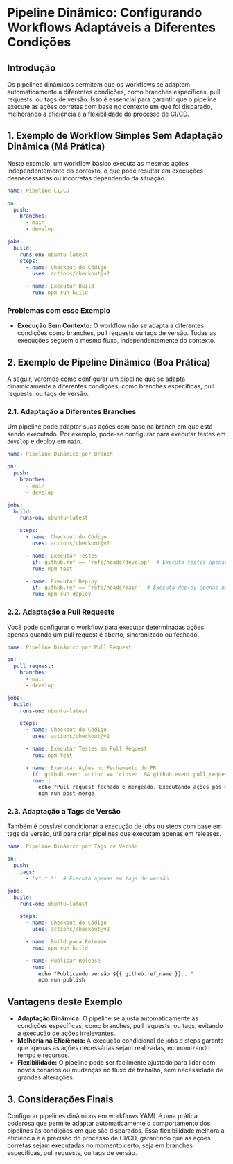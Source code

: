 
# Pipeline Dinâmico: Configurando Workflows Adaptáveis a Diferentes Condições

## Introdução

Os pipelines dinâmicos permitem que os workflows se adaptem automaticamente a diferentes condições, como branches específicas, pull requests, ou tags de versão. Isso é essencial para garantir que o pipeline execute as ações corretas com base no contexto em que foi disparado, melhorando a eficiência e a flexibilidade do processo de CI/CD.

## 1. Exemplo de Workflow Simples Sem Adaptação Dinâmica (Má Prática)

Neste exemplo, um workflow básico executa as mesmas ações independentemente do contexto, o que pode resultar em execuções desnecessárias ou incorretas dependendo da situação.

```yaml
name: Pipeline CI/CD

on:
  push:
    branches:
      - main
      - develop

jobs:
  build:
    runs-on: ubuntu-latest
    steps:
      - name: Checkout do Código
        uses: actions/checkout@v2

      - name: Executar Build
        run: npm run build
```

### Problemas com esse Exemplo

- **Execução Sem Contexto:** O workflow não se adapta a diferentes condições como branches, pull requests ou tags de versão. Todas as execuções seguem o mesmo fluxo, independentemente do contexto.

## 2. Exemplo de Pipeline Dinâmico (Boa Prática)

A seguir, veremos como configurar um pipeline que se adapta dinamicamente a diferentes condições, como branches específicas, pull requests, ou tags de versão.

### 2.1. Adaptação a Diferentes Branches

Um pipeline pode adaptar suas ações com base na branch em que está sendo executado. Por exemplo, pode-se configurar para executar testes em `develop` e deploy em `main`.

```yaml
name: Pipeline Dinâmico por Branch

on:
  push:
    branches:
      - main
      - develop

jobs:
  build:
    runs-on: ubuntu-latest

    steps:
      - name: Checkout do Código
        uses: actions/checkout@v2

      - name: Executar Testes
        if: github.ref == 'refs/heads/develop'  # Executa testes apenas na branch develop
        run: npm test

      - name: Executar Deploy
        if: github.ref == 'refs/heads/main'  # Executa deploy apenas na branch main
        run: npm run deploy
```

### 2.2. Adaptação a Pull Requests

Você pode configurar o workflow para executar determinadas ações apenas quando um pull request é aberto, sincronizado ou fechado.

```yaml
name: Pipeline Dinâmico por Pull Request

on:
  pull_request:
    branches:
      - main
      - develop

jobs:
  build:
    runs-on: ubuntu-latest

    steps:
      - name: Checkout do Código
        uses: actions/checkout@v2

      - name: Executar Testes em Pull Request
        run: npm test

      - name: Executar Ações no Fechamento do PR
        if: github.event.action == 'closed' && github.event.pull_request.merged == true  # Executa apenas se o PR foi fechado e mergeado
        run: |
          echo "Pull request fechado e mergeado. Executando ações pós-merge..."
          npm run post-merge
```

### 2.3. Adaptação a Tags de Versão

Também é possível condicionar a execução de jobs ou steps com base em tags de versão, útil para criar pipelines que executam apenas em releases.

```yaml
name: Pipeline Dinâmico por Tags de Versão

on:
  push:
    tags:
      - 'v*.*.*'  # Executa apenas em tags de versão

jobs:
  build:
    runs-on: ubuntu-latest

    steps:
      - name: Checkout do Código
        uses: actions/checkout@v2

      - name: Build para Release
        run: npm run build

      - name: Publicar Release
        run: |
          echo "Publicando versão ${{ github.ref_name }}..."
          npm run publish
```

## Vantagens deste Exemplo

- **Adaptação Dinâmica:** O pipeline se ajusta automaticamente às condições específicas, como branches, pull requests, ou tags, evitando a execução de ações irrelevantes.
- **Melhoria na Eficiência:** A execução condicional de jobs e steps garante que apenas as ações necessárias sejam realizadas, economizando tempo e recursos.
- **Flexibilidade:** O pipeline pode ser facilmente ajustado para lidar com novos cenários ou mudanças no fluxo de trabalho, sem necessidade de grandes alterações.

## 3. Considerações Finais

Configurar pipelines dinâmicos em workflows YAML é uma prática poderosa que permite adaptar automaticamente o comportamento dos pipelines às condições em que são disparados. Essa flexibilidade melhora a eficiência e a precisão do processo de CI/CD, garantindo que as ações corretas sejam executadas no momento certo, seja em branches específicas, pull requests, ou tags de versão.
